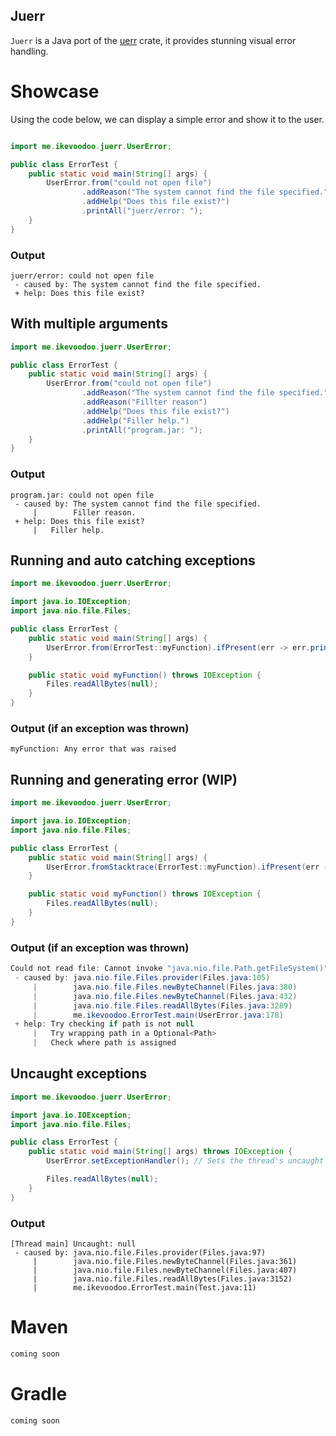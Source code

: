 ## Juerr
`Juerr` is a Java port of the [uerr](https://crates.io/crates/uerr) crate, it provides stunning visual error handling.

# Showcase
Using the code below, we can display a simple error and show it to the user.

```java

import me.ikevoodoo.juerr.UserError;

public class ErrorTest {
    public static void main(String[] args) {
        UserError.from("could not open file")
                .addReason("The system cannot find the file specified.")
                .addHelp("Does this file exist?")
                .printAll("juerr/error: ");
    }
}
```
### Output
```
juerr/error: could not open file
 - caused by: The system cannot find the file specified.
 + help: Does this file exist?
```
## With multiple arguments

```java
import me.ikevoodoo.juerr.UserError;

public class ErrorTest {
    public static void main(String[] args) {
        UserError.from("could not open file")
                .addReason("The system cannot find the file specified.")
                .addReason("Fillter reason")
                .addHelp("Does this file exist?")
                .addHelp("Filler help.")
                .printAll("program.jar: ");
    }
}
```
### Output
```
program.jar: could not open file
 - caused by: The system cannot find the file specified.
     |        Filler reason.
 + help: Does this file exist?
     |   Filler help.
```
## Running and auto catching exceptions

```java
import me.ikevoodoo.juerr.UserError;

import java.io.IOException;
import java.nio.file.Files;

public class ErrorTest {
    public static void main(String[] args) {
        UserError.from(ErrorTest::myFunction).ifPresent(err -> err.printAll("myFunction: "));
    }

    public static void myFunction() throws IOException {
        Files.readAllBytes(null);
    }
}
```
### Output (if an exception was thrown)
```
myFunction: Any error that was raised
```
## Running and generating error (WIP)

```java
import me.ikevoodoo.juerr.UserError;

import java.io.IOException;
import java.nio.file.Files;

public class ErrorTest {
    public static void main(String[] args) {
        UserError.fromStacktrace(ErrorTest::myFunction).ifPresent(err -> err.printAll("myFunction: "));
    }

    public static void myFunction() throws IOException {
        Files.readAllBytes(null);
    }
}
```
### Output (if an exception was thrown)
```java
Could not read file: Cannot invoke "java.nio.file.Path.getFileSystem()" because "path" is null
 - caused by: java.nio.file.Files.provider(Files.java:105)
     |        java.nio.file.Files.newByteChannel(Files.java:380)
     |        java.nio.file.Files.newByteChannel(Files.java:432)
     |        java.nio.file.Files.readAllBytes(Files.java:3289)
     |        me.ikevoodoo.ErrorTest.main(UserError.java:178)
 + help: Try checking if path is not null
     |   Try wrapping path in a Optional<Path>
     |   Check where path is assigned
```
## Uncaught exceptions

```java
import me.ikevoodoo.juerr.UserError;

import java.io.IOException;
import java.nio.file.Files;

public class ErrorTest {
    public static void main(String[] args) throws IOException {
        UserError.setExceptionHandler(); // Sets the thread's uncaught exception handler

        Files.readAllBytes(null);
    }
}
```
### Output
```
[Thread main] Uncaught: null
 - caused by: java.nio.file.Files.provider(Files.java:97)
     |        java.nio.file.Files.newByteChannel(Files.java:361)
     |        java.nio.file.Files.newByteChannel(Files.java:407)
     |        java.nio.file.Files.readAllBytes(Files.java:3152)
     |        me.ikevoodoo.ErrorTest.main(Test.java:11)
```


# Maven
```xml
coming soon
```

# Gradle
```
coming soon
```